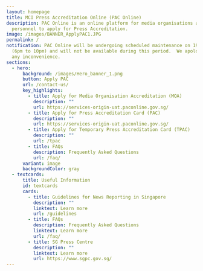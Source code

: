 ```yaml
---
layout: homepage
title: MCI Press Accreditation Online (PAC Online)
description: PAC Online is an online platform for media organisations and media
  personnel to apply for Press Accreditation.
image: /images/BANNER_ApplyPAC1.JPG
permalink: /
notification: PAC Online will be undergoing scheduled maintenance on 19 Mar 2024
  (6pm to 10pm) and will not be available during this period.  We apologise for
  any inconvenience.
sections:
  - hero:
      background: /images/Hero_banner_1.png
      button: Apply PAC
      url: /contact-us/
      key_highlights:
        - title: Apply for Media Organisation Accreditation (MOA)
          description: ""
          url: https://services-origin-uat.paconline.gov.sg/
        - title: Apply for Press Accreditation Card (PAC)
          description: ""
          url: https://services-origin-uat.paconline.gov.sg/
        - title: Apply for Temporary Press Accreditation Card (TPAC)
          description: ""
          url: /tpac
        - title: FAQs
          description: Frequently Asked Questions
          url: /faq/
      variant: image
      backgroundColor: gray
  - textcards:
      title: Useful Information
      id: textcards
      cards:
        - title: Guidelines for News Reporting in Singapore
          description: ""
          linktext: Learn more
          url: /guidelines
        - title: FAQs
          description: Frequently Asked Questions
          linktext: Learn more
          url: /faq/
        - title: SG Press Centre
          description: ""
          linktext: Learn more
          url: https://www.sgpc.gov.sg/
---
```

